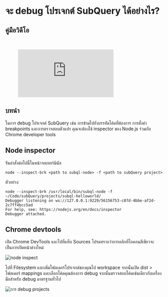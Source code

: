 # จะ debug โปรเจกต์ SubQuery ได้อย่างไร?

## คู่มือวิดีโอ

<br/>
<figure class="video_container">
  <iframe src="https://www.youtube.com/embed/6NlaO-YN2q4" frameborder="0" allowfullscreen="true"></iframe>
</figure>

## บทนำ

ในการ debug โปรเจกต์ SubQuery เช่น การข้ามไปยังบรรทัดโค้ดที่ต้องการ การตั้งค่า breakpoints และการตรวจสอบตัวแปร คุณจะต้องใช้ inspector ของ Node.js ร่วมกับ Chrome developer tools

## Node inspector

รันคำสั่งต่อไปนี้ในหน้าจอเทอร์มินัล

```shell
node --inspect-brk <path to subql-node> -f <path to subQuery project>
```

ตัวอย่าง:

```shell
node --inspect-brk /usr/local/bin/subql-node -f ~/Code/subQuery/projects/subql-helloworld/
Debugger listening on ws://127.0.0.1:9229/56156753-c07d-4bbe-af2d-2c7ff4bcc5ad
For help, see: https://nodejs.org/en/docs/inspector
Debugger attached.
```

## Chrome devtools

เปิด Chrome DevTools และไปที่แท็บ Sources โปรดทราบว่าการคลิกที่ไอคอนสีเขียวจะเป็นการเปิดหน้าต่างใหม่

![node inspect](/assets/img/node_inspect.png)

ไปที่ Filesystem และเพิ่มโฟลเดอร์โปรเจกต์ของคุณไป workspace จากนั้นเปิด dist > โฟลเดอร์ mappings และเลือกโค้ดคุณต้องการ debug จากนั้นตรวจสอบโค้ดเช่นเดียวกับเครื่องมือสำหรับ debug มาตรฐานทั่วไป

![การ debug projects](/assets/img/debugging_projects.png)
